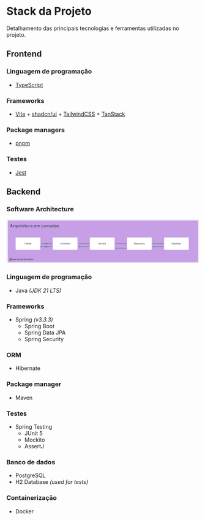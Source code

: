 # Stack da Projeto

Detalhamento das principais tecnologias e ferramentas utilizadas no projeto.


## Frontend

### Linguagem de programação
- [TypeScript](https://www.typescriptlang.org/)

### Frameworks
- [Vite](https://vite.dev/) + [shadcn/ui](https://ui.shadcn.com/) + [TailwindCSS](https://tailwindcss.com/) + [TanStack](https://tanstack.com/)

### Package managers
- [pnpm](https://pnpm.io/pt/)

### Testes
- [Jest](https://jestjs.io/pt-BR/)

## Backend

### Software Architecture

![](docs/images/backend-software-architecture.png)

### Linguagem de programação
- Java *(JDK 21 LTS)*

### Frameworks
- Spring *(v3.3.3)*
    - Spring Boot
    - Spring Data JPA
    - Spring Security

### ORM
- Hibernate

### Package manager
- Maven

### Testes
- Spring Testing
    - JUnit 5
    - Mockito
    - AssertJ

### Banco de dados
- PostgreSQL
- H2 Database *(used for tests)*

### Containerização
- Docker
